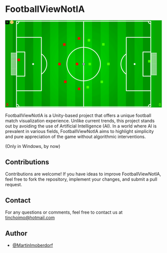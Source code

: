 # FootballViewNotIA 

<img src="https://github.com/MartinImoberdorf/FootballViewNotIA/blob/master/Imgs/Image.png" alt="Imagen NotIA" />

FootballViewNotIA is a Unity-based project that offers a unique football match visualization experience. Unlike current trends, this project stands out by avoiding the use of Artificial Intelligence (AI). In a world where AI is prevalent in various fields, FootballViewNotIA aims to highlight simplicity and pure appreciation of the game without algorithmic interventions.

(Only in Windows, by now)

## Contributions
Contributions are welcome! If you have ideas to improve FootballViewNotIA, feel free to fork the repository, implement your changes, and submit a pull request.

## Contact
For any questions or comments, feel free to contact us at tinchoimo@hotmail.com

## Author

- [@MartinImoberdorf](https://www.github.com/MartinImoberdorf)
